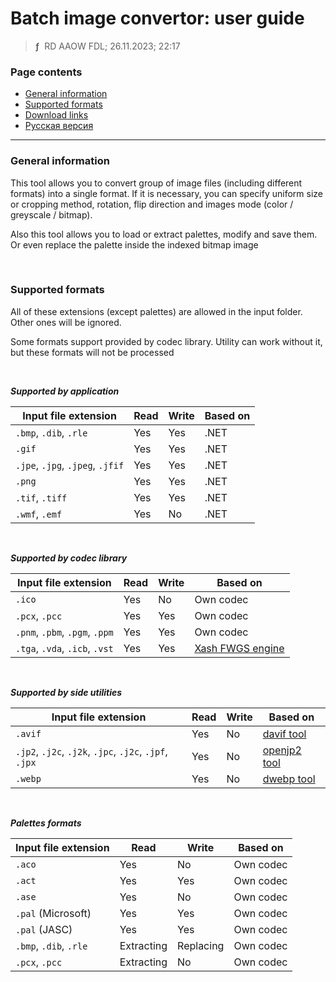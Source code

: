 # Batch image convertor: user guide
> **ƒ** &nbsp;RD AAOW FDL; 26.11.2023; 22:17



### Page contents

- [General information](#general-information)
- [Supported formats](#supported-formats)
- [Download links](https://adslbarxatov.github.io/DPArray#batch-image-convertor)
- [Русская версия](https://adslbarxatov.github.io/BatchImageConvertor/ru)

---

### General information

This tool allows you to convert group of image files (including different formats) into
a single format. If it is necessary, you can specify uniform size or cropping method,
rotation, flip direction and images mode (color / greyscale / bitmap).

Also this tool allows you to load or extract palettes, modify and save them. Or even replace
the palette inside the indexed bitmap image

&nbsp;



### Supported formats

All of these extensions (except palettes) are allowed in the input folder. Other ones will be ignored.

Some formats support provided by codec library. Utility can work without it, but these formats will not be processed

&nbsp;



***Supported by application***

| Input file extension | Read | Write | Based on |
|-|-|-|-|
| `.bmp`, `.dib`, `.rle` | Yes | Yes | .NET |
| `.gif` | Yes | Yes | .NET |
| `.jpe`, `.jpg`, `.jpeg`, `.jfif` | Yes | Yes | .NET |
| `.png` | Yes | Yes | .NET |
| `.tif`, `.tiff` | Yes | Yes | .NET |
| `.wmf`, `.emf` | Yes | No | .NET |

&nbsp;



***Supported by codec library***

| Input file extension | Read | Write | Based on |
|-|-|-|-|
| `.ico` | Yes | No | Own codec |
| `.pcx`, `.pcc` | Yes | Yes | Own codec |
| `.pnm`, `.pbm`, `.pgm`, `.ppm` | Yes | Yes | Own codec |
| `.tga`, `.vda`, `.icb`, `.vst` | Yes | Yes | [Xash FWGS engine](https://github.com/FWGS/xash3d-fwgs) |

&nbsp;



***Supported by side utilities***

| Input file extension | Read | Write | Based on |
|-|-|-|-|
| `.avif` | Yes | No | [davif tool](https://github.com/link-u/davif) |
| `.jp2`, `.j2c`, `.j2k`, `.jpc`, `.j2c`, `.jpf`, `.jpx` | Yes | No | [openjp2 tool](https://github.com/uclouvain/openjpeg) |
| `.webp` | Yes | No | [dwebp tool](https://developers.google.com/speed/webp/docs/dwebp) |

&nbsp;



***Palettes formats***

| Input file extension | Read | Write | Based on |
|-|-|-|-|
| `.aco` | Yes | No | Own codec |
| `.act` | Yes | Yes | Own codec |
| `.ase` | Yes | No | Own codec |
| `.pal` (Microsoft) | Yes | Yes | Own codec |
| `.pal` (JASC) | Yes | Yes | Own codec |
| `.bmp`, `.dib`, `.rle` | Extracting | Replacing | Own codec |
| `.pcx`, `.pcc` | Extracting | No | Own codec |
